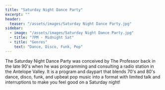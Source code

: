 ```yaml
---
title: "Saturday Night Dance Party"
excerpt: ""
header:
  teaser: "/assets/images/Saturday Night Dance Party.jpg"
sidebar:
  - image: "/assets/images/Saturday Night Dance Party.jpg"
  - title: "7PM - Midnight Sat"
  - title: "Genres"
    text: "Dance, Disco, Funk, Pop"
---
```


The Saturday Night Dance Party was conceived by The Professor back in the late 90's when he was programming and consulting a radio station in the Antelope Valley. It is a program and daypart that blends 70's and 80's dance, disco, funk, and upbeat pop music into a format with limited talk and interruptions to make you feel good on a Saturday night!
